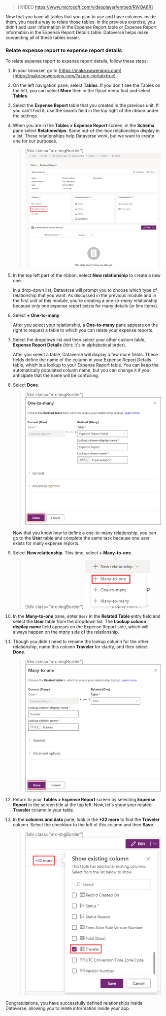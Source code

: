 > [!VIDEO https://www.microsoft.com/videoplayer/embed/RWQA6R]

Now that you have all tables that you plan to use and have columns inside them, you need a way to relate those tables. In the previous exercise, you didn't add user information in the Expense Report table or Expense Report information in the Expense Report Details table. Dataverse helps make connecting all of these tables easier.

### Relate expense report to expense report details

To relate expense report to expense report details, follow these steps:

1. In your browser, go to [https://make.powerapps.com](https://make.powerapps.com/?azure-portal=true).

1. On the left navigation pane, select **Tables**. If you don't see the Tables on the left, you can select **More** then in the flyout menu find and select **Tables**.

1. Select the **Expense Report** table that you created in the previous unit. If you can't find it, use the search field in the top right of the ribbon under the settings.

1. When you are in the **Tables >** **Expense Report** screen, in the **Schema** pane select **Relationships**. Some out-of-the-box relationships display in a list. These relationships help Dataverse work, but we want to create one for our purposes.

   > [!div class="mx-imgBorder"]
   > ![Screenshot of the Expense Report page with the Relationship button outlined.](../media/15-add-relationship.png)

1. In the top left part of the ribbon, select **New relationship** to create a new one.

    In a drop-down list, Dataverse will prompt you to choose which type of relationship that you want. As discussed in the previous module and in the first unit of this module, you're creating a *one-to-many* relationship because only one expense report exists for many details (or line items).

1. Select **+ One-to-many**.

    After you select your relationship, a **One-to-many** pane appears on the right to request a table to which you can relate your expense reports.

1. Select the dropdown list and then select your other custom table, **Expense Report Details** (hint: it's in alphabetical order).

    After you select a table, Dataverse will display a few more fields. These fields define the name of the column in your Expense Report Details table, which is a lookup to your Expense Report table. You can keep the automatically populated column name, but you can change it if you anticipate that the name will be confusing.

1. Select **Done**.

    > [!div class="mx-imgBorder"]
    > ![Screenshot of the One-to-many menu with the Done button highlighted.](../media/16-many-done.png)

    Now that you know how to define a one-to-many relationship, you can go to the **User** table and complete the same task because one user exists for many expense reports.

1. Select **New relationship**. This time, select **+ Many-to-one**.

    > [!div class="mx-imgBorder"]
    > ![Screenshot of the New relationship menu expanded with the Many-to-one option highlighted.](../media/17-many-expanded.png)

1. In the **Many-to-one** pane, enter `User` in the **Related Table** entry field and select the **User** table from the dropdown list. The **Lookup column display name** field appears on the Expense Report side, which will always happen on the *many* side of the relationship.

1. Though you didn't need to rename the lookup column for the other relationship, name this column **Traveler** for clarity, and then select **Done**.

    > [!div class="mx-imgBorder"]
    > ![Screenshot of Many-to-one related fields with the Done option highlighted.](../media/18-many-user-done.png)

1. Return to your **Tables > Expense Report** screen by selecting **Expense Report** in the screen title at the top left. Now, let's show your related **Traveler** column in your table.

1. In the **columns and data** pane, look in the **+22 more** to find the **Traveler** column. Select the checkbox to the left of this column and then **Save**.

    > [!div class="mx-imgBorder"]
    > ![Screenshot of Show existing column selection field with Traveler checked.](../media/add-traveler-column.png)

Congratulations, you have successfully defined relationships inside Dataverse, allowing you to relate information inside your app.
